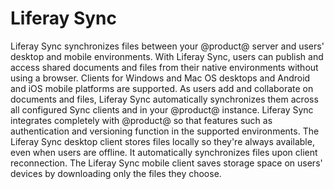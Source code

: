 # Liferay Sync

Liferay Sync synchronizes files between your @product@ server and users' desktop 
and mobile environments. With Liferay Sync, users can publish and access shared 
documents and files from their native environments without using a browser. 
Clients for Windows and Mac OS desktops and Android and iOS mobile platforms are 
supported. As users add and collaborate on documents and files, Liferay Sync 
automatically synchronizes them across all configured Sync clients and in your 
@product@ instance. Liferay Sync integrates completely with @product@ so that 
features such as authentication and versioning function in the supported 
environments. The Liferay Sync desktop client stores files locally so they're 
always available, even when users are offline. It automatically synchronizes 
files upon client reconnection. The Liferay Sync mobile client saves storage 
space on users' devices by downloading only the files they choose. 
